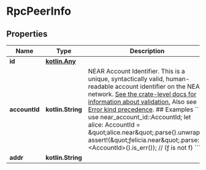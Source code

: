 
# RpcPeerInfo

## Properties
| Name | Type | Description | Notes |
| ------------ | ------------- | ------------- | ------------- |
| **id** | [**kotlin.Any**](kotlin.Any.md) |  |  |
| **accountId** | **kotlin.String** | NEAR Account Identifier.  This is a unique, syntactically valid, human-readable account identifier on the NEAR network.  [See the crate-level docs for information about validation.](index.html#account-id-rules)  Also see [Error kind precedence](AccountId#error-kind-precedence).  ## Examples  &#x60;&#x60;&#x60; use near_account_id::AccountId;  let alice: AccountId &#x3D; \&quot;alice.near\&quot;.parse().unwrap();  assert!(\&quot;ƒelicia.near\&quot;.parse::&lt;AccountId&gt;().is_err()); // (ƒ is not f) &#x60;&#x60;&#x60; |  [optional] |
| **addr** | **kotlin.String** |  |  [optional] |



